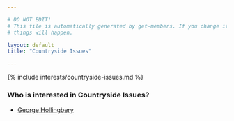 ```yaml
---

# DO NOT EDIT!
# This file is automatically generated by get-members. If you change it, bad
# things will happen.

layout: default
title: "Countryside Issues"

---
```


{% include interests/countryside-issues.md %}

### Who is interested in Countryside Issues?


* [George Hollingbery](/members/george-hollingbery.html)
